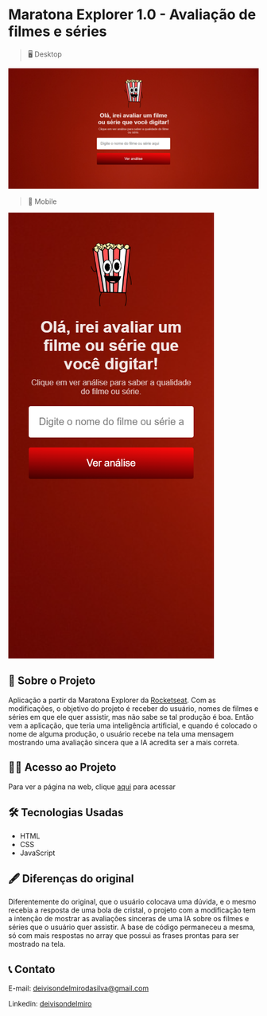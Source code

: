 # Maratona Explorer 1.0 - Avaliação de filmes e séries

> 🖥️ Desktop

![preview](./github/preview-desktop.png)


> 📱 Mobile

![preview](./github/preview-mobile.png)

## 📖 Sobre o Projeto

 Aplicação a partir da Maratona Explorer da [Rocketseat](https://www.rocketseat.com.br/). Com as modificações, o objetivo do projeto é receber do usuário, nomes de filmes e séries em que ele quer assistir, mas não sabe se tal produção é boa. Então vem a aplicação, que teria uma inteligência artificial, e quando é colocado o nome de alguma produção, o usuário recebe na tela uma mensagem mostrando uma avaliação sincera que a IA acredita ser a mais correta.

## 👨‍💻 Acesso ao Projeto
Para ver a página na web, clique [aqui](https://deivisondelmiro.github.io/maratona-explorer/) para acessar

## 🛠️ Tecnologias Usadas

- HTML
- CSS
- JavaScript

## 🖋️ Diferenças do original
Diferentemente do original, que o usuário colocava uma dúvida, e o mesmo recebia a resposta de uma bola de cristal, o projeto com a modificação tem a intenção de mostrar as avaliações sinceras de uma IA sobre os filmes e séries que o usuário quer assistir.
A base de código permaneceu a mesma, só com mais respostas no array que possui as frases prontas para ser mostrado na tela.

## 📞 Contato
E-mail: deivisondelmirodasilva@gmail.com

Linkedin: [deivisondelmiro](https://www.linkedin.com/in/deivisondelmiro/)
